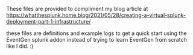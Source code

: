 These files are provided to compliment my blog article at https://whatthesplunk.home.blog/2021/05/28/creating-a-virtual-splunk-deployment-part-1-infrastructure/

these files are definitions and example logs to get a quick start using the EventGen splunk addon instead of trying to learn EventGen from scratch like I did.  :)

